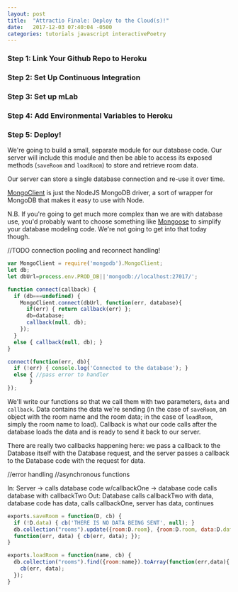 ```yaml
---
layout: post
title:  "Attractio Finale: Deploy to the Cloud(s)!"
date:   2017-12-03 07:40:04 -0500
categories: tutorials javascript interactivePoetry
---
```



### Step 1: Link Your Github Repo to Heroku


### Step 2: Set Up Continuous Integration


### Step 3: Set up mLab


### Step 4: Add Environmental Variables to Heroku

### Step 5: Deploy!

We're going to build a small, separate module for our database code. Our server will include this module and then be able to access its exposed methods (`saveRoom` and `loadRoom`) to store and retrieve room data.

Our server can store a single database connection and re-use it over time.

[MongoClient](https://mongodb.github.io/node-mongodb-native/api-generated/mongoclient.html) is just the NodeJS MongoDB driver, a sort of wrapper for MongoDB that makes it easy to use with Node.

N.B. If you're going to get much more complex than we are with database use, you'd probably want to choose something like [Mongoose](http://mongoosejs.com/) to simplify your database modeling code. We're not going to get into that today though.

//TODO connection pooling and reconnect handling!

```javascript
var MongoClient = require('mongodb').MongoClient;
let db;
let dbUrl=process.env.PROD_DB||'mongodb://localhost:27017/';

function connect(callback) {
  if (db===undefined) {
    MongoClient.connect(dbUrl, function(err, database){
      if(err) { return callback(err) };
      db=database;
      callback(null, db);
    });
  }
  else { callback(null, db); }
}

connect(function(err, db){
  if (!err) { console.log('Connected to the database'); }
  else { //pass error to handler
       }
});
```

We'll write our functions so that we call them with two parameters, `data` and `callback`. Data contains the data we're sending (in the case of `saveRoom`, an object with the room name and the room data; in the case of `loadRoom`, simply the room name to load). Callback is what our code calls after the database loads the data and is ready to send it back to our server.

There are really two callbacks happening here: we pass a callback to the Database itself with the Database request, and the server passes a callback to the Database code with the request for data.

//error handling
//asynchronous functions

In: Server -> calls database code w/callbackOne -> database code calls database with callbackTwo
Out: Database calls callbackTwo with data, database code has data, calls callbackOne, server has data, continues

```javascript
exports.saveRoom = function(D, cb) {
  if (!D.data) { cb('THERE IS NO DATA BEING SENT', null); }
  db.collection("rooms").update({room:D.room}, {room:D.room, data:D.data, createdOn: new Date()}, {upsert:true},
  function(err, data) { cb(err, data); });
}

exports.loadRoom = function(name, cb) {
  db.collection("rooms").find({room:name}).toArray(function(err,data){
    cb(err, data);
  });
}
```
